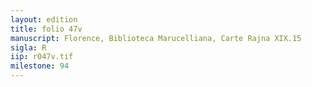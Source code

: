 ```yaml
---
layout: edition
title: folio 47v
manuscript: Florence, Biblioteca Marucelliana, Carte Rajna XIX.15
sigla: R
iip: r047v.tif
milestone: 94
---
```

